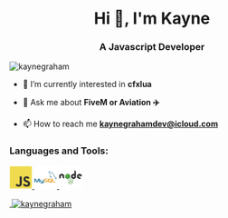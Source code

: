 <h1 align="center">Hi 👋, I'm Kayne</h1>
<h3 align="center">A Javascript Developer</h3>

<p align="left"> <img src="https://komarev.com/ghpvc/?username=kaynegraham&label=Profile%20views&color=0e75b6&style=flat" alt="kaynegraham" /> </p>

- 🌱 I’m currently interested in **cfxlua**

- 💬 Ask me about **FiveM or Aviation ✈️**

- 📫 How to reach me **kaynegrahamdev@icloud.com**

<h3 align="left">Languages and Tools:</h3>
<p align="left"> <a href="https://developer.mozilla.org/en-US/docs/Web/JavaScript" target="_blank" rel="noreferrer"> <img src="https://raw.githubusercontent.com/devicons/devicon/master/icons/javascript/javascript-original.svg" alt="javascript" width="40" height="40"/> </a> <a href="https://www.mysql.com/" target="_blank" rel="noreferrer"> <img src="https://raw.githubusercontent.com/devicons/devicon/master/icons/mysql/mysql-original-wordmark.svg" alt="mysql" width="40" height="40"/> </a> <a href="https://nodejs.org" target="_blank" rel="noreferrer"> <img src="https://raw.githubusercontent.com/devicons/devicon/master/icons/nodejs/nodejs-original-wordmark.svg" alt="nodejs" width="40" height="40"/> </a> <a href="https://reactjs.org/" target="_blank" rel="noreferrer">

<p>&nbsp;<img align="center" src="https://github-readme-stats.vercel.app/api?username=kaynegraham&show_icons=true&locale=en" alt="kaynegraham" /></p>
